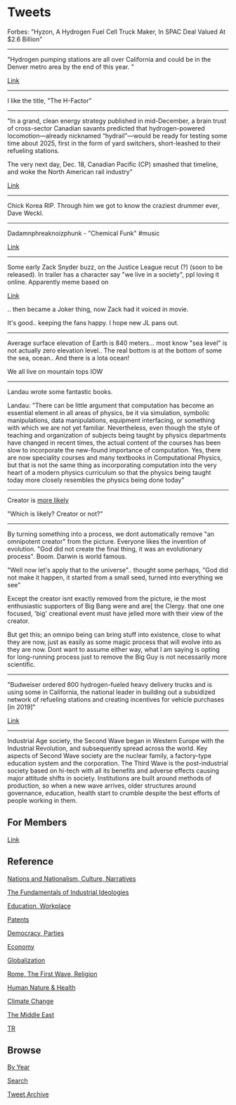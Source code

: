 # Tweets

Forbes: "Hyzon, A Hydrogen Fuel Cell Truck Maker, In SPAC Deal Valued At $2.6 Billion"

---

"Hydrogen pumping stations are all over California and could be in the
Denver metro area by the end of this year. "

[Link](https://coloradosun.com/2021/02/11/when-is-clean-hydrogen-fuel-coming-for-colorado-cars-and-who-needs-to-get-ready/)

---

I like the title, "The H-Factor"

---

"In a grand, clean energy strategy published in mid-December, a brain
trust of cross-sector Canadian savants predicted that hydrogen-powered
locomotion—already nicknamed “hydrail”—would be ready for testing some
time about 2025, first in the form of yard switchers, short-leashed to
their refueling stations.

The very next day, Dec. 18, Canadian Pacific (CP) smashed that
timeline, and woke the North American rail industry"

[Link](https://www.railwayage.com/mechanical/locomotives/the-h-factor/)

---

Chick Korea RIP. Through him we got to know the craziest drummer ever,
Dave Weckl. 

---

Dadamnphreaknoizphunk - "Chemical Funk" \#music

[Link](https://youtu.be/cAMuvTVChgI)

---

Some early Zack Snyder buzz, on the Justice League recut (?) (soon to
be released). In trailer has a character say "we live in a society",
ppl loving it online. Apparently meme based on 

[Link](https://youtu.be/LHhbdXCzt_A)

.. then became a Joker thing, now Zack had it voiced in movie.

It's good.. keeping the fans happy. I hope new JL pans out.

---

Average surface elevation of Earth is 840 meters... most know "sea
level" is not actually zero elevation level.. The real bottom is at
the bottom of some the sea, ocean.. And there is a lota ocean!

We all live on mountain tops IOW

---

Landau wrote some fantastic books. 

Landau: "There can be little argument that computation has become an
essential element in all areas of physics, be it via simulation,
symbolic manipulations, data manipulations, equipment interfacing, or
something with which we are not yet familiar. Nevertheless, even
though the style of teaching and organization of subjects being taught
by physics departments have changed in recent times, the actual
content of the courses has been slow to incorporate the new-found
importance of computation. Yes, there are now speciality courses and
many textbooks in Computational Physics, but that is not the same
thing as incorporating computation into the very heart of a modern
physics curriculum so that the physics being taught today more closely
resembles the physics being done today"

---

Creator is [more likely](2015/04/god.md)

"Which is likely? Creator or not?"

---

By turning something into a process, we dont automatically remove "an
omnipotent creator" from the picture. Everyone likes the invention of
evolution. "God did not create the final thing, it was an evolutionary
process". Boom. Darwin is world famous.

"Well now let's apply that to the universe".. thought some perhaps,
"God did not make it happen, it started from a small seed, turned into
everything we see"

Except the creator isnt exactly removed from the picture, ie the most
enthusiastic supporters of Big Bang were and are[ the Clergy. that one
one focused, 'big' creational event must have jelled more with their
view of the creator.

But get this; an omnipo being can bring stuff into existence, close to
what they are now, just as easily as some magic process that will
evolve into as they are now. Dont want to assume either way, what I am
saying is opting for long-running process just to remove the Big Guy
is not necessarily more scientific.

---

"Budweiser ordered 800 hydrogen-fueled heavy delivery trucks and
is using some in California, the national leader in building out a
subsidized network of refueling stations and creating incentives for
vehicle purchases [in 2019]"

[Link](https://coloradosun.com/2021/02/11/when-is-clean-hydrogen-fuel-coming-for-colorado-cars-and-who-needs-to-get-ready/)

---

Industrial Age society, the Second Wave began in Western Europe with
the Industrial Revolution, and subsequently spread across the
world. Key aspects of Second Wave society are the nuclear family, a
factory-type education system and the corporation. The Third Wave is
the post-industrial society based on hi-tech with all its benefits and
adverse effects causing major attitude shifts in society. Institutions
are built around methods of production, so when a new wave arrives,
older structures around governance, education, health start to crumble
despite the best efforts of people working in them.

## For Members

[Link](https://thirdwave-members.herokuapp.com)

## Reference

[Nations and Nationalism, Culture, Narratives](/2013/02/nations-and-nationalism.md)

[The Fundamentals of Industrial Ideologies](/2011/04/fundamentals-of-industrial-ideologies.md)

[Education, Workplace](2017/09/education-workplace.md)

[Patents](/2018/09/patents.md)

[Democracy, Parties](/2016/11/democracy.md)

[Economy](/2018/05/economy.md)

[Globalization](/2018/09/globalization.md)

[Rome, The First Wave, Religion](/2017/12/rome.md)

[Human Nature & Health](/2020/07/human-nature.md)

[Climate Change](/2018/12/climate.md)

[The Middle East](/2019/07/middleeast.md)

[TR](../tr)

## Browse

[By Year](years.md)

[Search](search.html)

[Tweet Archive](/tweets/README.md)


